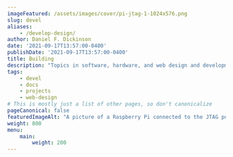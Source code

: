 ```yaml
---
imageFeatured: /assets/images/cover/pi-jtag-1-1024x576.png
slug: devel
aliases:
    - /develop-design/
author: Daniel F. Dickinson
date: '2021-09-17T13:57:00-0400'
publishDate: '2021-09-17T13:57:00-0400'
title: Building
description: "Topics in software, hardware, and web design and development"
tags:
    - devel
    - docs
    - projects
    - web-design
# This is mostly just a list of other pages, so don't canonicalize
pageCanonical: false
featuredImageAlt: "A picture of a Raspberry Pi connected to the JTAG port of Netgear router, with special effects added"
weight: 800
menu:
    main:
        weight: 200
---
```


